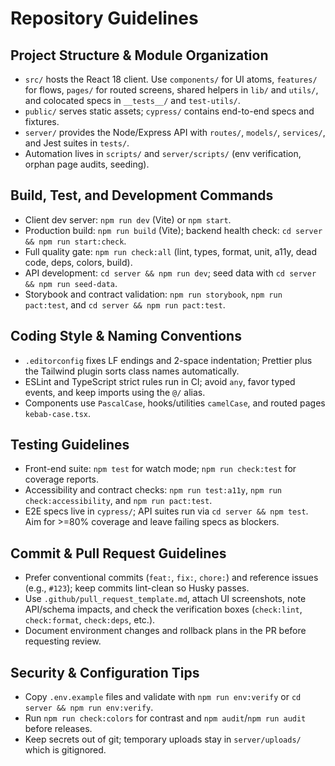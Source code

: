 ﻿# Repository Guidelines

## Project Structure & Module Organization

- `src/` hosts the React 18 client. Use `components/` for UI atoms, `features/` for flows, `pages/` for routed screens, shared helpers in `lib/` and `utils/`, and colocated specs in `__tests__/` and `test-utils/`.
- `public/` serves static assets; `cypress/` contains end-to-end specs and fixtures.
- `server/` provides the Node/Express API with `routes/`, `models/`, `services/`, and Jest suites in `tests/`.
- Automation lives in `scripts/` and `server/scripts/` (env verification, orphan page audits, seeding).

## Build, Test, and Development Commands

- Client dev server: `npm run dev` (Vite) or `npm start`.
- Production build: `npm run build` (Vite); backend health check: `cd server && npm run start:check`.
- Full quality gate: `npm run check:all` (lint, types, format, unit, a11y, dead code, deps, colors, build).
- API development: `cd server && npm run dev`; seed data with `cd server && npm run seed-data`.
- Storybook and contract validation: `npm run storybook`, `npm run pact:test`, and `cd server && npm run pact:test`.

## Coding Style & Naming Conventions

- `.editorconfig` fixes LF endings and 2-space indentation; Prettier plus the Tailwind plugin sorts class names automatically.
- ESLint and TypeScript strict rules run in CI; avoid `any`, favor typed events, and keep imports using the `@/` alias.
- Components use `PascalCase`, hooks/utilities `camelCase`, and routed pages `kebab-case.tsx`.

## Testing Guidelines

- Front-end suite: `npm test` for watch mode; `npm run check:test` for coverage reports.
- Accessibility and contract checks: `npm run test:a11y`, `npm run check:accessibility`, and `npm run pact:test`.
- E2E specs live in `cypress/`; API suites run via `cd server && npm test`. Aim for >=80% coverage and leave failing specs as blockers.

## Commit & Pull Request Guidelines

- Prefer conventional commits (`feat:`, `fix:`, `chore:`) and reference issues (e.g., `#123`); keep commits lint-clean so Husky passes.
- Use `.github/pull_request_template.md`, attach UI screenshots, note API/schema impacts, and check the verification boxes (`check:lint`, `check:format`, `check:deps`, etc.).
- Document environment changes and rollback plans in the PR before requesting review.

## Security & Configuration Tips

- Copy `.env.example` files and validate with `npm run env:verify` or `cd server && npm run env:verify`.
- Run `npm run check:colors` for contrast and `npm audit`/`npm run audit` before releases.
- Keep secrets out of git; temporary uploads stay in `server/uploads/` which is gitignored.
